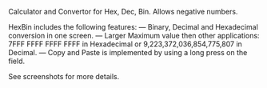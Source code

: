Calculator and Convertor for Hex, Dec, Bin. Allows negative numbers.

HexBin includes the following features:
— Binary, Decimal and Hexadecimal conversion in one screen.
— Larger Maximum value then other applications: 7FFF FFFF FFFF FFFF in Hexadecimal or 9,223,372,036,854,775,807 in Decimal.
— Copy and Paste is implemented by using a long press on the field.

See screenshots for more details.

